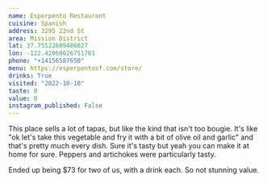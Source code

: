 ```yaml
---
name: Esperpento Restaurant
cuisine: Spanish
address: 3295 22nd St
area: Mission District
lat: 37.75522609486027
lon: -122.42068626751761
phone: "+14156587650"
menu: https://esperpentosf.com/store/
drinks: True
visited: "2022-10-10"
taste: 0
value: 0
instagram_published: False
---
```


This place sells a lot of tapas, but like the kind that isn't too bougie. It's like "ok let's take this vegetable and fry it with a bit of olive oil and garlic" and that's pretty much every dish. Sure it's tasty but yeah you can make it at home for sure. Peppers and artichokes were particularly tasty.

Ended up being $73 for two of us, with a drink each. So not stunning value.
